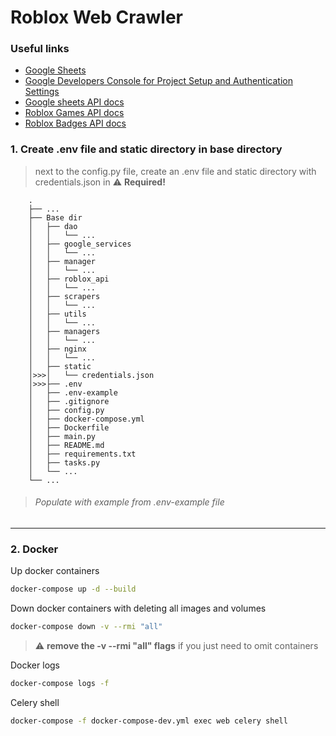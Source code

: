 # Roblox Web Crawler 

### Useful links
- [Google Sheets](https://docs.google.com/spreadsheets/d/1AXnIpDgtXLVdqnEfKFjM7bkMgSl5_tQclYWW2LYREiQ)
- [Google Developers Console for Project Setup and Authentication Settings](https://console.cloud.google.com/apis/dashboard)
- [Google sheets API docs](https://developers.google.com/sheets/api)
- [Roblox Games API docs](https://games.roblox.com/docs)
- [Roblox Badges API docs](https://badges.roblox.com/docs)

### 1. Create .env file and static directory in base directory
>  next to the config.py file, create an .env file and static directory with credentials.json in
> :warning: **Required!**
```text
    .
    ├── ...
    ├── Base dir
    │   ├── dao     
    │   │   └── ...
    │   ├── google_services
    │   │   └── ...
    │   ├── manager
    │   │   └── ...
    │   ├── roblox_api
    │   │   └── ...
    │   ├── scrapers
    │   │   └── ...
    │   ├── utils
    │   │   └── ...
    │   ├── managers
    │   │   └── ...
    │   ├── nginx
    │   │   └── ...
    │   ├── static
    │>>>│   └── credentials.json
    │>>>├── .env      
    │   ├── .env-example          
    │   ├── .gitignore
    │   ├── config.py
    │   ├── docker-compose.yml
    │   ├── Dockerfile
    │   ├── main.py 
    │   ├── README.md
    │   ├── requirements.txt
    │   ├── tasks.py
    │   └── ...
    └── ...
```
>###### Populate with example from .env-example file
---
### 2. Docker
Up docker containers
```bash
docker-compose up -d --build
```
Down docker containers with deleting all images and volumes
```bash
docker-compose down -v --rmi "all"
```
> :warning: **remove the -v --rmi "all" flags**  if you just need to omit containers

Docker logs
```bash
docker-compose logs -f
```
Celery shell
```bash
docker-compose -f docker-compose-dev.yml exec web celery shell
```
